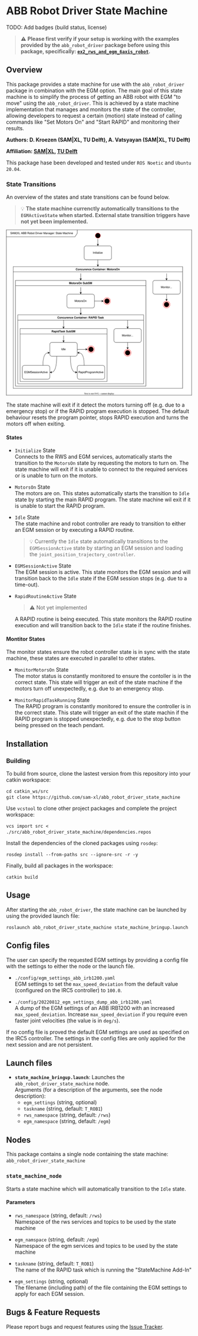 # ABB Robot Driver State Machine
TODO: Add badges (build status, license)

> :warning: **Please first verify if your setup is working with the examples provided by the `abb_robot_driver` package before using this package, specifically: [`ex2_rws_and_egm_6axis_robot`](https://github.com/ros-industrial/abb_robot_driver/tree/master/abb_robot_bringup_examples#example-2-ex2_rws_and_egm_6axis_robot).**

## Overview
This package provides a state machine for use with the `abb_robot_driver` package in combination with the EGM option. The main goal of this state machine is to simplify the process of getting an ABB robot with EGM "to move" using the `abb_robot_driver`. This is achieved by a state machine implementation that manages and monitors the state of the controller, allowing developers to request a certain (motion) state instead of calling commands like "Set Motors On" and "Start RAPID" and monitoring their results. 



**Authors: D. Kroezen (SAM|XL, TU Delft),  A. Vatsyayan (SAM|XL, TU Delft)**

**Affiliation: [SAM|XL](https://www.samxl.com/), [TU Delft](https://www.tudelft.nl/)**

This package hase been developed and tested under `ROS Noetic` and `Ubuntu 20.04`.

### State Transitions
An overview of the states and state transitions can be found below.

> :bulb: **The state machine currenctly automatically transitions to the `EGMActiveState` when started. External state transition triggers have not yet been implemented.** 

![state_transition_diagram](./resources/state_machine_overview.svg)

The state machine will exit if it detect the motors turning off (e.g. due to a emergency stop) or if the RAPID program execution is stopped. The default behaviour resets the program pointer, stops RAPID execution and turns the motors off when exiting.

#### States
- `Initialize` State  
  Connects to the RWS and EGM services, automatically starts the transition to the `MotorsOn` state by requesting the motors to turn on. The state machine will exit if it is unable to connect to the required services or is unable to turn on the motors. 

- `MotorsOn` State  
  The motors are on. This states automatically starts the transition to `Idle` state by starting the main RAPID program. The state machine wil exit if it is unable to start the RAPID program.

- `Idle` State  
  The state machine and robot controller are ready to transition to either an EGM session or by executing a RAPID routine.

  > :bulb: Currently the `Idle` state automatically transitions to the `EGMSessionActive` state by starting an EGM session and loading the `joint_position_trajectory_controller`.

- `EGMSessionActive` State  
  The EGM session is active. This state monitors the EGM session and will transition back to the `Idle` state if the EGM session stops (e.g. due to a time-out).

- `RapidRoutineActive` State 
  > :warning: Not yet implemented  

  A RAPID routine is being executed. This state monitors the RAPID routine execution and will transition back to the `Idle` state if the routine finishes.


#### Montitor States
The monitor states ensure the robot controller state is in sync with the state machine, these states are executed in parallel to other states. 
- `MonitorMotorsOn` State  
  The motor status is constantly monitored to ensure the contoller is in the correct state. This state will trigger an exit of the state machine if the motors turn off unexpectedly, e.g. due to an emergency stop. 

- `MonitorRapidTaskRunning` State  
  The RAPID program is constantly monitored to ensure the controller is in the correct state. This state will trigger an exit of the state machin if the RAPID program is stopped unexpectedly, e.g. due to the stop button being pressed on the teach pendant. 

## Installation

### Building
To build from source, clone the lastest version from this repository into your catkin workspace:

    cd catkin_ws/src
    git clone https://github.com/sam-xl/abb_robot_driver_state_machine

Use `vcstool` to clone other project packages and complete the project workspace:

    vcs import src < ./src/abb_robot_driver_state_machine/dependencies.repos  

Install the dependencies of the cloned packages using `rosdep`:

    rosdep install --from-paths src --ignore-src -r -y

Finally, build all packages in the workspace:

    catkin build

## Usage
After starting the `abb_robot_driver`, the state machine can be launched by using the provided launch file:

    roslaunch abb_robot_driver_state_machine state_machine_bringup.launch

## Config files
The user can specify the requested EGM settings by providing a config file with the settings to either the node or the launch file. 

- `./config/egm_settings_abb_irb1200.yaml`  
  EGM settings to set the `max_speed_deviation` from the default value (configured on the IRC5 controller) to `100.0`. 

- `./config/20220812_egm_settings_dump_abb_irb1200.yaml`  
  A dump of the EGM settings of an ABB IRB1200 with an increased `max_speed_deviation`. Increase `max_speed_deviation` if you require even faster joint velocities (the value is in `deg/s`).

If no config file is proved the default EGM settings are used as specified on the IRC5 controller. The settings in the config files are only applied for the next session and are not persistent. 

## Launch files
* **`state_machine_bringup.launch`**: Launches the `abb_robot_driver_state_machine` node.  
  Arguments (for a description of the arguments, see the node description):
  - `egm_settings` (string, optional)
  - `taskname` (string, default: `T_ROB1`)  
  - `rws_namespace` (string, default: `/rws`)  
  - `egm_namespace` (string, default: `/egm`)  
  
## Nodes
This package contains a single node containing the state machine: `abb_robot_driver_state_machine`

### `state_machine_node`
Starts a state machine which will automatically transition to the `Idle` state. 

#### Parameters 

* `rws_namespace` (string, default: `/rws`)  
Namespace of the rws services and topics to be used by the state machine

* `egm_namspace` (string, default: `/egm`)  
Namespace of the egm services and topics to be used by the state machine

* `taskname` (string, default: `T_ROB1`)  
The name of the RAPID task which is running the "StateMachine Add-In"

* `egm_settings` (string, optional)  
The filename (including path) of the file containing the EGM settings to apply for each EGM session.


## Bugs & Feature Requests
Please report bugs and request features using the [Issue Tracker](https://github.com/sam-xl/abb_robot_driver_state_machine/issues).


